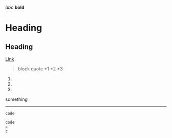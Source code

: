 _abc_
__bold__
# Heading
## Heading
[Link](another.html)
> block quote
*1
*2
*3

1.
2.
3.

something
___
`code`
```
code
c
c
```
